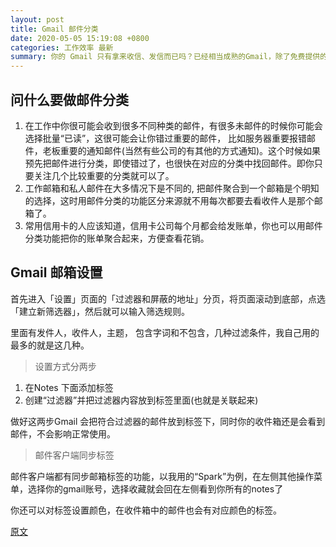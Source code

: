 ```yaml
---
layout: post
title: Gmail 邮件分类
date: 2020-05-05 15:19:08 +0800
categories: 工作效率 最新
summary: 你的 Gmail 只有拿来收信、发信而已吗？已经相当成熟的Gmail，除了免费提供的大容量、高成效的广告过滤系统外，还有很多贴心的设定功能，可以在收信的同时，一并做好邮件的分类，尽管一天有近百封邮件送达，只要能够做好前端的管理，就不怕永远有读不完的e-mail。可以很好的提高工作的效率！
---
```


## 问什么要做邮件分类

1. 在工作中你很可能会收到很多不同种类的邮件，有很多未邮件的时候你可能会选择批量“已读”，这很可能会让你错过重要的邮件， 比如服务器重要报错邮件，老板重要的通知邮件(当然有些公司的有其他的方式通知)。这个时候如果预先把邮件进行分类，即使错过了，也很快在对应的分类中找回邮件。即你只要关注几个比较重要的分类就可以了。
2. 工作邮箱和私人邮件在大多情况下是不同的, 把邮件聚合到一个邮箱是个明知的选择，这时用邮件分类的功能区分来源就不用每次都要去看收件人是那个邮箱了。
3. 常用信用卡的人应该知道，信用卡公司每个月都会给发账单，你也可以用邮件分类功能把你的账单聚合起来，方便查看花销。

## Gmail 邮箱设置
首先进入「设置」页面的「过滤器和屏蔽的地址」分页，将页面滚动到底部，点选「建立新筛选器」，然后就可以输入筛选规则。

里面有发件人，收件人，主题， 包含字词和不包含，几种过滤条件，我自己用的最多的就是这几种。
> 设置方式分两步

1. 在Notes 下面添加标签
2. 创建“过滤器”并把过滤器内容放到标签里面(也就是关联起来)

做好这两步Gmail 会把符合过滤器的邮件放到标签下，同时你的收件箱还是会看到邮件，不会影响正常使用。

> 邮件客户端同步标签

邮件客户端都有同步邮箱标签的功能，以我用的“Spark”为例，在左侧其他操作菜单，选择你的gmail账号，选择收藏就会回在左侧看到你所有的notes了

你还可以对标签设置颜色，在收件箱中的邮件也会有对应颜色的标签。

[原文](https://yanzidock.com/articles/hCLRdBZM5th2WcurAoy8ww "原文")